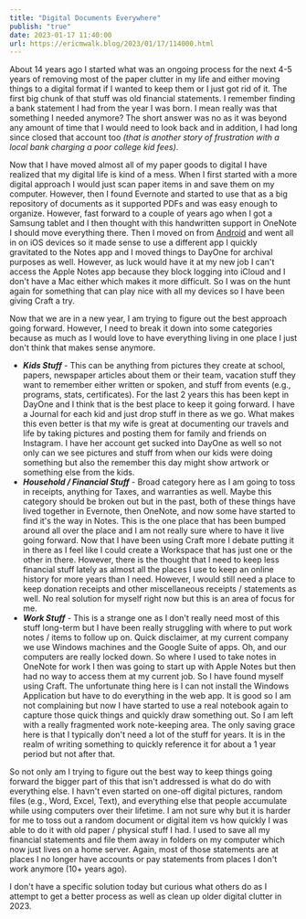 ```yaml
---
title: "Digital Documents Everywhere"
publish: "true"
date: 2023-01-17 11:40:00
url: https://ericmwalk.blog/2023/01/17/114000.html
---
```

About 14 years ago I started what was an ongoing process for the next 4-5 years of removing most of the paper clutter in my life and either moving things to a digital format if I wanted to keep them or I just got rid of it. The first big chunk of that stuff was old financial statements. I remember finding a bank statement I had from the year I was born. I mean really was that something I needed anymore? The short answer was no as it was beyond any amount of time that I would need to look back and in addition, I had long since closed that account too *(that is another story of frustration with a local bank charging a poor college kid fees)*.

Now that I have moved almost all of my paper goods to digital I have realized that my digital life is kind of a mess. When I first started with a more digital approach I would just scan paper items in and save them on my computer. However, then I found Evernote and started to use that as a big repository of documents as it supported PDFs and was easy enough to organize.  However, fast forward to a couple of years ago when I got a Samsung tablet and I then thought with this handwritten support in OneNote I should move everything there. Then I moved on from [Android](https://ericmwalk.blog/2021/08/20/new-devices.html) and went all in on iOS devices so it made sense to use a different app I quickly gravitated to the Notes app and I moved things to DayOne for archival purposes as well. However, as luck would have it at my new job I can't access the Apple Notes app because they block logging into iCloud and I don't have a Mac either which makes it more difficult. So I was on the hunt again for something that can play nice with all my devices so I have been giving Craft a try.

Now that we are in a new year, I am trying to figure out the best approach going forward. However, I need to break it down into some categories because as much as I would love to have everything living in one place I just don't think that makes sense anymore.

- ***Kids Stuff*** - This can be anything from pictures they create at school, papers, newspaper articles about them or their team, vacation stuff they want to remember either written or spoken, and stuff from events (e.g., programs, stats, certificates).  For the last 2 years this has been kept in DayOne and I think that is the best place to keep it going forward. I have a Journal for each kid and just drop stuff in there as we go. What makes this even better is that my wife is great at documenting our travels and life by taking pictures and posting them for family and friends on Instagram. I have her account get sucked into DayOne as well so not only can we see pictures and stuff from when our kids were doing something but also the remember this day might show artwork or something else from the kids.
- ***Household / Financial Stuff*** - Broad category here as I am going to toss in receipts, anything for Taxes,  and warranties as well. Maybe this category should be broken out but in the past, both of these things have lived together in Evernote, then OneNote, and now some have started to find it's the way in Notes. This is the one place that has been bumped around all over the place and I am not really sure where to have it live going forward. Now that I have been using Craft more I debate putting it in there as I feel like I could create a Workspace that has just one or the other in there. However, there is the thought that I need to keep less financial stuff lately as almost all the places I use to keep an online history for more years than I need. However, I would still need a place to keep donation receipts and other miscellaneous receipts / statements as well. No real solution for myself right now but this is an area of focus for me.
- ***Work Stuff*** - This is a strange one as I don't really need most of this stuff long-term but I have been really struggling with where to put work notes / items to follow up on. Quick disclaimer, at my current company we use Windows machines and the Google Suite of apps. Oh, and our computers are really locked down. So where I used to take notes in OneNote for work I then was going to start up with Apple Notes but then had no way to access them at my current job. So I have found myself using Craft. The unfortunate thing here is I can not install the Windows Application but have to do everything in the web app. It is good so I am not complaining but now I have started to use a real notebook again to capture those quick things and quickly draw something out. So I am left with a really fragmented work note-keeping area. The only saving grace here is that I typically don't need a lot of the stuff for years. It is in the realm of writing something to quickly reference it for about a 1 year period but not after that.

So not only am I trying to figure out the best way to keep things going forward the bigger part of this that isn't addressed is what do do with everything else. I havn't even started on one-off digital pictures, random files (e.g., Word, Excel, Text), and everything else that people accumulate while using computers over their lifetime. I am not sure why but it is harder for me to toss out a random document or digital item vs how quickly I was able to do it with old paper / physical stuff I had. I used to save all my financial statements and file them away in folders on my computer which now just lives on a home server. Again, most of those statements are at places I no longer have accounts or pay statements from places I don't work anymore (10+ years ago).

I don't have a specific solution today but curious what others do as I attempt to get a better process as well as clean up older digital clutter in 2023.